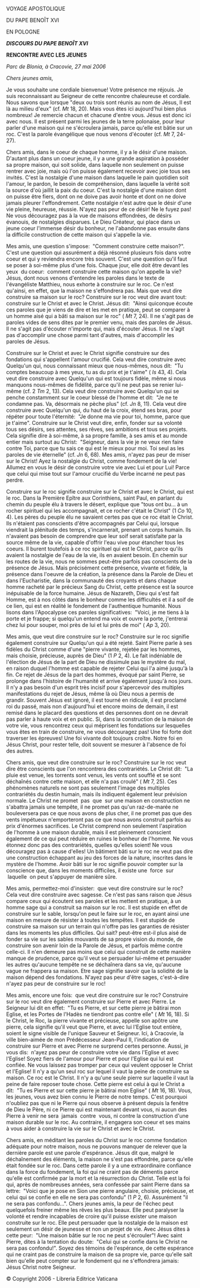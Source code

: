 VOYAGE APOSTOLIQUE

DU PAPE BENOÎT XVI

EN POLOGNE

***DISCOURS DU PAPE BENOÎT XVI***

**RENCONTRE AVEC LES JEUNES**

*Parc de Blonia, à Cracovie, 27 mai 2006*

*Chers jeunes amis,*

Je vous souhaite une cordiale bienvenue! Votre présence me réjouis. Je suis reconnaissant au Seigneur de cette rencontre chaleureuse et cordiale. Nous savons que lorsque "deux ou trois sont réunis au nom de Jésus, Il est là au milieu d'eux" (cf. *Mt* 18, 20). Mais vous êtes ici aujourd'hui bien plus nombreux! Je remercie chacun et chacune d'entre vous. Jésus est donc ici avec nous. Il est présent parmi les jeunes de la terre polonaise, pour leur parler d'une maison qui ne s'écroulera jamais, parce qu'elle est bâtie sur un roc. C'est la parole évangélique que nous venons d'écouter (cf. *Mt* 7, 24-27).

Chers amis, dans le coeur de chaque homme, il y a le désir d'une maison. D'autant plus dans un coeur jeune, il y a une grande aspiration à posséder sa propre maison, qui soit solide, dans laquelle non seulement on puisse rentrer avec joie, mais où l'on puisse également recevoir avec joie tous ses invités. C'est la nostalgie d'une maison dans laquelle le pain quotidien soit l'amour, le pardon, le besoin de compréhension, dans laquelle la vérité soit la source d'où jaillit la paix du coeur. C'est la nostalgie d'une maison dont on puisse être fiers, dont on ne doive pas avoir honte et dont on ne doive jamais pleurer l'effondrement. Cette nostalgie n'est autre que le désir d'une vie pleine, heureuse, réussie. N'ayez pas peur de ce désir! Ne le fuyez pas! Ne vous découragez pas à la vue de maisons effondrées, de désirs évanouis, de nostalgies disparues. Le Dieu Créateur, qui place dans un jeune coeur l'immense désir du bonheur, ne l'abandonne pas ensuite dans la difficile construction de cette maison qui s'appelle la vie.

Mes amis, une question s'impose:  "Comment construire cette maison?". C'est une question qui assurément a déjà résonné plusieurs fois dans votre coeur et qui y reviendra encore très souvent. C'est une question qu'il faut se poser à soi-même plus d'une fois. Chaque jour, elle doit être devant les yeux  du coeur:  comment construire cette maison qu'on appelle la vie? Jésus, dont nous venons d'entendre les paroles dans le texte de l'évangéliste Matthieu, nous exhorte à construire sur le roc. Ce n'est qu'ainsi, en effet, que la maison ne s'effondrera pas. Mais que veut dire construire sa maison sur le roc? Construire sur le roc veut dire avant tout:  construire sur le Christ et avec le Christ. Jésus dit:  "Ainsi quiconque écoute ces paroles que je viens de dire et les met en pratique, peut se comparer à un homme aisé qui a bâti sa maison sur le roc" ( *Mt* 7, 24). Il ne s'agit pas de paroles vides de sens dites par le premier venu, mais des paroles de Jésus. Il ne s'agit pas d'écouter n'importe qui, mais d'écouter Jésus. Il ne s'agit pas d'accomplir une chose parmi tant d'autres, mais d'accomplir les paroles de Jésus.

Construire sur le Christ et avec le Christ signifie construire sur des fondations qui s'appellent l'amour crucifié. Cela veut dire construire avec Quelqu'un qui, nous connaissant mieux que nous-mêmes, nous dit:  "Tu comptes beaucoup à mes yeux, tu as du prix et je t'aime" ( *Is* 43, 4). Cela veut dire construire avec Quelqu'un qui est toujours fidèle, même si nous manquons nous-mêmes de fidélité, parce qu'il ne peut pas se renier lui-même (cf. 2 *Tm* 2, 13). Cela veut dire construire avec Quelqu'un qui se penche constamment sur le coeur blessé de l'homme et dit:  "Je ne te condamne pas. Va, désormais ne pèche plus" (cf. *Jn* 8, 11). Cela veut dire construire avec Quelqu'un qui, du haut de la croix, étend ses bras, pour répéter pour toute l'éternité:  "Je donne ma vie pour toi, homme, parce que je t'aime". Construire sur le Christ veut dire, enfin, fonder sur sa volonté tous ses désirs, ses attentes, ses rêves, ses ambitions et tous ses projets. Cela signifie dire à soi-même, à sa propre famille, à ses amis et au monde entier mais surtout au Christ:  "Seigneur, dans la vie je ne veux rien faire contre Toi, parce que tu sais ce qui est le mieux pour moi. Toi seul as les paroles de vie éternelle" (cf. *Jn* 6, 68). Mes amis, n'ayez pas peur de miser sur le Christ! Ayez la nostalgie du Christ, comme fondement de la vie! Allumez en vous le désir de construire votre vie avec Lui et pour Lui! Parce que celui qui mise tout sur l'amour crucifié du Verbe incarné ne peut pas perdre.

Construire sur le roc signifie construire sur le Christ et avec le Christ, qui est le roc. Dans la Première Epître aux Corinthiens, saint Paul, en parlant du chemin du peuple élu à travers le désert, explique que "tous ont bu... à un rocher spirituel qui les accompagnait, et ce rocher c'était le Christ" (1 *Co* 10, 4). Les pères du peuple élu ne savaient certes pas que ce roc était le Christ. Ils n'étaient pas conscients d'être accompagnés par Celui qui, lorsque viendrait la plénitude des temps, s'incarnerait, prenant un corps humain. Ils n'avaient pas besoin de comprendre que leur soif serait satisfaite par la source même de la vie, capable d'offrir l'eau vive pour étancher tous les coeurs. Il burent toutefois à ce roc spirituel qui est le Christ, parce qu'ils avaient la nostalgie de l'eau de la vie, ils en avaient besoin. En chemin sur les routes de la vie, nous ne sommes peut-être parfois pas conscients de la présence de Jésus. Mais précisément cette présence, vivante et fidèle, la présence dans l'oeuvre de la création, la présence dans la Parole de Dieu et dans l'Eucharistie, dans la communauté des croyants et dans chaque homme racheté par le précieux Sang du Christ, cette présence est la source inépuisable de la force humaine. Jésus de Nazareth, Dieu qui s'est fait Homme, est à nos côtés dans le bonheur comme les difficultés et il a soif de ce lien, qui est en réalité le fondement de l'authentique humanité. Nous lisons dans l'Apocalypse ces paroles significatives:  "Voici, je me tiens à la porte et je frappe; si quelqu'un entend ma voix et ouvre la porte, j'entrerai chez lui pour souper, moi près de lui et lui près de moi" ( *Ap* 3, 20).

Mes amis, que veut dire construire sur le roc? Construire sur le roc signifie également construire sur Quelqu'un qui a été rejeté. Saint Pierre parle à ses fidèles du Christ comme d'une "pierre vivante, rejetée par les hommes, mais choisie, précieuse, auprès de Dieu" (1 *P* 2, 4). Le fait indéniable de l'élection de Jésus de la part de Dieu ne dissimule pas le mystère du mal, en raison duquel l'homme est capable de rejeter Celui qui l'a aimé jusqu'à la fin. Ce rejet de Jésus de la part des hommes, évoqué par saint Pierre, se prolonge dans l'histoire de l'humanité et arrive également jusqu'à nos jours. Il n'y a pas besoin d'un esprit très incisif pour s'apercevoir des multiples manifestations du rejet de Jésus, même là où Dieu nous a permis de grandir. Souvent Jésus est ignoré, il est tourné en ridicule, il est proclamé roi du passé, mais non d'aujourd'hui et encore moins de demain, il est remisé dans le placard des questions et des personnes dont on ne devrait pas parler à haute voix et en public. Si, dans la construction de la maison de votre vie, vous rencontrez ceux qui méprisent les fondations sur lesquelles vous êtes en train de construire, ne vous découragez pas! Une foi forte doit traverser les épreuves! Une foi vivante doit toujours croître. Notre foi en Jésus Christ, pour rester telle, doit souvent se mesurer à l'absence de foi des autres.

Chers amis, que veut dire construire sur le roc? Construire sur le roc veut dire être conscients que l'on rencontrera des contrariétés. Le Christ dit:  "La pluie est venue, les torrents sont venus, les vents ont soufflé et se sont déchaînés contre cette maison, et elle n'a pas croulé" ( *Mt* 7, 25). Ces phénomènes naturels ne sont pas seulement l'image des multiples contrariétés du destin humain, mais ils indiquent également leur prévision normale. Le Christ ne promet  pas  que  sur une maison en construction ne s'abattra jamais une tempête, il ne promet pas qu'un raz-de-marée ne bouleversera pas ce que nous avons de plus cher, il ne promet pas que des vents impétueux n'emporteront pas ce que nous avons construit parfois au prix d'énormes sacrifices. Le Christ comprend non seulement l'aspiration de l'homme à une maison durable, mais il est pleinement conscient également de ce qui peut réduire en ruines le bonheur de l'homme. Ne vous étonnez donc pas des contrariétés, quelles qu'elles soient! Ne vous découragez pas à cause d'elles! Un bâtiment bâti sur le roc ne veut pas dire une construction échappant au jeu des forces de la nature, inscrites dans le mystère de l'homme. Avoir bâti sur le roc signifie pouvoir compter sur la conscience que, dans les moments difficiles, il existe une  force  sur  laquelle  on peut s'appuyer de manière sûre.

Mes amis, permettez-moi d'insister:  que veut dire construire sur le roc? Cela veut dire construire avec sagesse. Ce n'est pas sans raison que Jésus compare ceux qui écoutent ses paroles et les mettent en pratique, à un homme sage qui a construit sa maison sur le roc. Il est stupide en effet de construire sur le sable, lorsqu'on peut le faire sur le roc, en ayant ainsi une maison en mesure de résister à toutes les tempêtes. Il est stupide de construire sa maison sur un terrain qui n'offre pas les garanties de résister dans les moments les plus difficiles. Qui sait? peut-être est-il plus aisé de fonder sa vie sur les sables mouvants de sa propre vision du monde, de construire son avenir loin de la Parole de Jésus, et parfois même contre celle-ci. Il n'en demeure pas moins que celui qui construit de cette manière manque de prudence, parce qu'il veut se persuader lui-même et persuader les autres qu'aucune tempête ne se déchaînera dans sa vie, qu'aucune vague ne frappera sa maison. Etre sage signifie savoir que la solidité de la maison dépend des fondations. N'ayez pas peur d'être sages, c'est-à-dire n'ayez pas peur de construire sur le roc!

Mes amis, encore une fois:  que veut dire construire sur le roc? Construire sur le roc veut dire également construire sur Pierre et avec Pierre. Le Seigneur lui dit en effet:  "Tu es Pierre, et sur cette pierre je bâtirai mon Eglise, et les Portes de l'Hadès ne tiendront pas contre elle" ( *Mt* 16, 18). Si le Christ, le Roc, la pierre vivante et précieuse, appelle son apôtre une pierre, cela signifie qu'il veut que Pierre, et avec lui l'Eglise tout entière, soient le signe visible de l'unique Sauveur et Seigneur. Ici, à Cracovie, la ville bien-aimée de mon Prédécesseur Jean-Paul II, l'indication de construire sur Pierre et avec Pierre ne surprend certes personne. Aussi, je vous dis:  n'ayez pas peur de construire votre vie dans l'Eglise et avec l'Eglise! Soyez fiers de l'amour pour Pierre et pour l'Eglise qui lui est confiée. Ne vous laissez pas tromper par ceux qui veulent opposer le Christ et l'Eglise! Il n'y a qu'un seul roc sur lequel il vaut la peine de construire sa maison. Ce roc est le Christ. Il n'y a qu'une seule pierre sur laquelle il vaut la peine de faire reposer toute chose. Cette pierre est celui à qui le Christ a dit:  "Tu es Pierre et sur cette pierre je bâtirai mon Eglise" ( *Mt* 16, 18). Vous, les jeunes, vous avez bien connu le Pierre de notre temps. C'est pourquoi n'oubliez pas que ni le Pierre qui nous observe à présent depuis la fenêtre de Dieu le Père, ni ce Pierre qui est maintenant devant vous, ni aucun des Pierre à venir ne sera  jamais  contre  vous, ni contre la construction d'une maison durable sur le roc. Au contraire, il engagera son coeur et ses mains à vous aider à construire la vie sur le Christ et avec le Christ.

Chers amis, en méditant les paroles du Christ sur le roc comme fondation adéquate pour notre maison, nous ne pouvons manquer de relever que la dernière parole est une parole d'espérance. Jésus dit que, malgré le déchaînement des éléments, la maison ne s'est pas effondrée, parce qu'elle était fondée sur le roc. Dans cette parole il y a une extraordinaire confiance dans la force du fondement, la foi qui ne craint pas de démentis parce qu'elle est confirmée par la mort et la résurrection du Christ. Telle est la foi qui, après de nombreuses années, sera confessée par saint Pierre dans sa lettre:  "Voici que je pose en Sion une pierre angulaire, choisie, précieuse, et celui qui se confie en elle ne sera pas confondu" (1 *P* 2, 6). Assurément "il ne sera pas confondu...". Chers jeunes amis, la peur de l'échec peut quelquefois freiner même les rêves les plus beaux. Elle peut paralyser la volonté et rendre incapables de croire qu'il puisse exister une maison construite sur le roc. Elle peut persuader que la nostalgie de la maison est seulement un désir de jeunesse et non un projet de vie. Avec Jésus dites à cette peur:  "Une maison bâtie sur le roc ne peut s'écrouler"! Avec saint Pierre, dites à la tentation du doute:  "Celui qui se confie dans le Christ ne sera pas confondu!". Soyez des témoins de l'espérance, de cette espérance qui ne craint pas de construire la maison de sa propre vie, parce qu'elle sait bien qu'elle peut compter sur le fondement qui ne s'effondrera jamais:  Jésus Christ notre Seigneur.

© Copyright 2006 - Libreria Editrice Vaticana